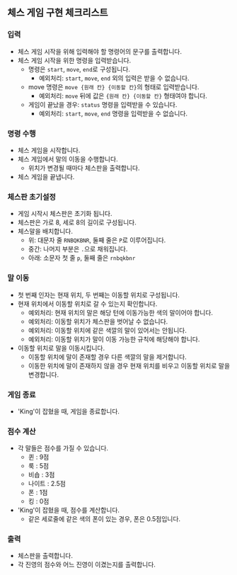 ## 체스 게임 구현 체크리스트

### 입력

- 체스 게임 시작을 위해 입력해야 할 명령어의 문구를 출력합니다.
- 체스 게임 시작을 위한 명령을 입력받습니다.
  - 명령은 `start`, `move`, `end`로 구성됩니다.
    - 예외처리: `start`, `move`, `end` 외의 입력은 받을 수 없습니다.
  - move 명령은 `move {원래 칸} {이동할 칸}`의 형태로 입력받습니다.
    - 예외처리: `move` 뒤에 값은 `{원래 칸} {이동할 칸}` 형태여야 합니다.
  - 게임이 끝났을 경우: `status` 명령을 입력받을 수 있습니다.
    - 예외처리: `start`, `move`, `end` 명령을 입력받을 수 없습니다.

### 명령 수행

- 체스 게임을 시작합니다.
- 체스 게임에서 말의 이동을 수행합니다.
  - 위치가 변경될 때마다 체스판을 출력합니다.
- 체스 게임을 끝냅니다.

### 체스판 초기설정

- 게임 시작시 체스판은 초기화 됩니다.
- 체스판은 가로 8, 세로 8의 길이로 구성됩니다.
- 체스말을 배치합니다.
  - 위: 대문자 줄 `RNBQKBNR`, 둘째 줄은 `P`로 이루어집니다.
  - 중간: 나머지 부분은 `.`으로 채워집니다.
  - 아래: 소문자 첫 줄 `p`, 둘째 줄은 `rnbqkbnr`

### 말 이동 

- 첫 번째 인자는 현재 위치, 두 번째는 이동할 위치로 구성됩니다.
- 현재 위치에서 이동할 위치로 갈 수 있는지 확인합니다.
  - 예외처리: 현재 위치의 말은 해당 턴에 이동가능한 색의 말이어야 합니다.
  - 예외처리: 이동할 위치가 체스판을 벗어날 수 없습니다.
  - 예외처리: 이동할 위치에 같은 색깔의 말이 있어서는 안됩니다.
  - 예외처리: 이동할 위치가 말이 이동 가능한 규칙에 해당해야 합니다.
- 이동할 위치로 말을 이동시킵니다.
  - 이동할 위치에 말이 존재할 경우 다른 색깔의 말을 제거합니다.
  - 이동한 위치에 말이 존재하지 않을 경우 현재 위치를 비우고 이동할 위치로 말을 변경합니다.

### 게임 종료

- 'King'이 잡혔을 때, 게임을 종료합니다.

### 점수 계산 

- 각 말들은 점수를 가질 수 있습니다.
  - 퀸 : 9점
  - 룩 : 5점
  - 비숍 : 3점
  - 나이트 : 2.5점
  - 폰 : 1점
  - 킹 : 0점
- 'King'이 잡혔을 때, 점수를 계산합니다.
  - 같은 세로줄에 같은 색의 폰이 있는 경우, 폰은 0.5점입니다.

### 출력 

- 체스판을 출력합니다.
- 각 진영의 점수와 어느 진영이 이겼는지를 출력합니다.
